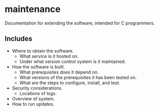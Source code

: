 maintenance
===========

Documentation for extending the software, intended for C programmers.

Includes
--------

* Where to obtain the software.
    * What service is it hosted on.
    * Under what version control system is it maintained.
* How the software is built.
    * What prerequisites does it depend on.
    * What versions of the prerequisites it has been tested on.
    * What are the steps to configure, install, and test.
* Security considerations.
    * Locations of logs.
* Overview of system.
* How to run updates.
